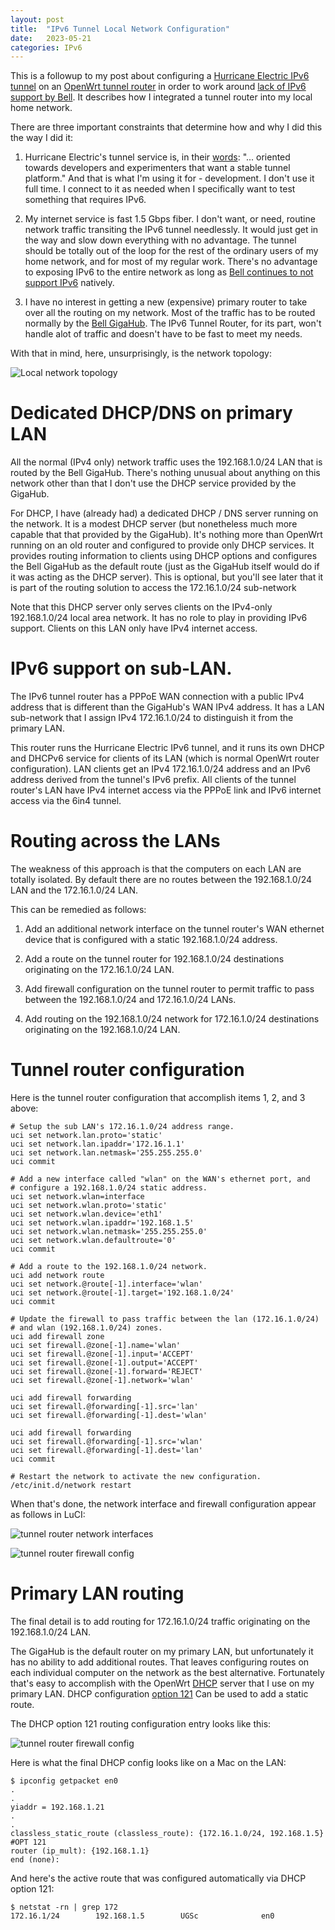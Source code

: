 ```yaml
---
layout: post
title:  "IPv6 Tunnel Local Network Configuration"
date:   2023-05-21
categories: IPv6
---
```


This is a followup to my post about configuring a [Hurricane Electric
IPv6 tunnel](https://tunnelbroker.net/) on an [OpenWrt
tunnel router](/ipv6/2023/05/16/ipv6-tunnel-on-bell-fibre.html) in order to
work around [lack of IPv6 support by
Bell](https://twitter.com/bellnoipv6?lang=en). It describes how I
integrated a tunnel router into my local home network.

There are three important constraints that determine how and why I did this the way I did it:

1. Hurricane Electric's tunnel service is, in their
[words](https://tunnelbroker.net): "... oriented towards developers
and experimenters that want a stable tunnel platform." And that is
what I'm using it for - development. I don't use it full time. I
connect to it as needed when I specifically want to test something
that requires IPv6.

2. My internet service is fast 1.5 Gbps fiber. I don't want, or need,
routine network traffic transiting the IPv6 tunnel needlessly. It
would just get in the way and slow down everything with no
advantage. The tunnel should be totally out of the loop for the rest
of the ordinary users of my home network, and for most of my regular
work. There's no advantage to exposing IPv6 to the entire network as
long as [Bell continues to not support
IPv6](https://twitter.com/bellnoipv6?lang=en) natively.

3. I have no interest in getting a new (expensive) primary router to
take over all the routing on my network. Most of the traffic has to be
routed normally by the [Bell
GigaHub](https://support.bell.ca/internet/products/home-hub-4000-modem). The
IPv6 Tunnel Router, for its part, won't handle alot of traffic and
doesn't have to be fast to meet my needs.

With that in mind, here, unsurprisingly, is the network topology:

![Local network topology](/assets/images/2023/2023-05-21-ipv6-tunnel-network/localNetworkTopology.png)

# Dedicated DHCP/DNS on primary LAN 

All the normal (IPv4 only) network traffic uses the 192.168.1.0/24 LAN
that is routed by the Bell GigaHub.  There's nothing unusual about
anything on this network other than that I don't use the DHCP service
provided by the GigaHub.

For DHCP, I have (already had) a dedicated DHCP / DNS server running
on the network. It is a modest DHCP server (but nonetheless much more
capable that that provided by the GigaHub). It's nothing more than
OpenWrt running on an old router and configured to provide only DHCP
services. It provides routing information to clients using DHCP
options and configures the Bell GigaHub as the default route (just as
the GigaHub itself would do if it was acting as the DHCP server). This
is optional, but you'll see later that it is part of the routing
solution to access the 172.16.1.0/24 sub-network

Note that this DHCP server only serves clients on the IPv4-only
192.168.1.0/24 local area network. It has no role to play in providing
IPv6 support. Clients on this LAN only have IPv4 internet access.

# IPv6 support on sub-LAN.

The IPv6 tunnel router has a PPPoE WAN connection with a public IPv4
address that is different than the GigaHub's WAN IPv4 address. It has
a LAN sub-network that I assign IPv4 172.16.1.0/24 to distinguish it
from the primary LAN.

This router runs the Hurricane Electric IPv6 tunnel, and it runs its
own DHCP and DHCPv6 service for clients of its LAN (which is normal
OpenWrt router configuration). LAN clients get an IPv4 172.16.1.0/24
address and an IPv6 address derived from the tunnel's IPv6 prefix. All
clients of the tunnel router's LAN have IPv4 internet access via the
PPPoE link and IPv6 internet access via the 6in4 tunnel.

# Routing across the LANs

The weakness of this approach is that the computers on each LAN are
totally isolated. By default there are no routes between the
192.168.1.0/24 LAN and the 172.16.1.0/24 LAN.

This can be remedied as follows:

1. Add an additional network interface on the tunnel router's WAN
ethernet device that is configured with a static 192.168.1.0/24
address.

2. Add a route on the tunnel router for 192.168.1.0/24 destinations
originating on the 172.16.1.0/24 LAN.

3. Add firewall configuration on the tunnel router to permit traffic
to pass between the 192.168.1.0/24 and 172.16.1.0/24 LANs.

4. Add routing on the 192.168.1.0/24 network for 172.16.1.0/24
destinations originating on the 192.168.1.0/24 LAN.

# Tunnel router configuration

Here is the tunnel router configuration that accomplish items 1, 2,
and 3 above:

```
# Setup the sub LAN's 172.16.1.0/24 address range.
uci set network.lan.proto='static'
uci set network.lan.ipaddr='172.16.1.1'
uci set network.lan.netmask='255.255.255.0'
uci commit

# Add a new interface called "wlan" on the WAN's ethernet port, and
# configure a 192.168.1.0/24 static address.
uci set network.wlan=interface
uci set network.wlan.proto='static'
uci set network.wlan.device='eth1'
uci set network.wlan.ipaddr='192.168.1.5'
uci set network.wlan.netmask='255.255.255.0'
uci set network.wlan.defaultroute='0'
uci commit

# Add a route to the 192.168.1.0/24 network.
uci add network route
uci set network.@route[-1].interface='wlan'
uci set network.@route[-1].target='192.168.1.0/24'
uci commit

# Update the firewall to pass traffic between the lan (172.16.1.0/24)
# and wlan (192.168.1.0/24) zones.
uci add firewall zone
uci set firewall.@zone[-1].name='wlan'
uci set firewall.@zone[-1].input='ACCEPT'
uci set firewall.@zone[-1].output='ACCEPT'
uci set firewall.@zone[-1].forward='REJECT'
uci set firewall.@zone[-1].network='wlan'

uci add firewall forwarding
uci set firewall.@forwarding[-1].src='lan'
uci set firewall.@forwarding[-1].dest='wlan'

uci add firewall forwarding
uci set firewall.@forwarding[-1].src='wlan'
uci set firewall.@forwarding[-1].dest='lan'
uci commit

# Restart the network to activate the new configuration.
/etc/init.d/network restart
```

When that's done, the network interface and firewall configuration
appear as follows in LuCI:

![tunnel router network interfaces](/assets/images/2023/2023-05-21-ipv6-tunnel-network/TunnelNetworkInterfaces.png)

![tunnel router firewall config](/assets/images/2023/2023-05-21-ipv6-tunnel-network/TunnelFirewallConfig.png)

# Primary LAN routing

The final detail is to add routing for 172.16.1.0/24 traffic
originating on the 192.168.1.0/24 LAN.

The GigaHub is the default router on my primary LAN, but unfortunately
it has no ability to add additional routes. That leaves configuring
routes on each individual computer on the network as the best
alternative. Fortunately that's easy to accomplish with the OpenWrt
[DHCP](https://openwrt.org/docs/guide-user/base-system/dhcp) server
that I use on my primary LAN.  DHCP configuration [option
121](https://datatracker.ietf.org/doc/html/rfc3442) Can be used to add
a static route.

The DHCP option 121 routing configuration entry looks like this:

![tunnel router firewall config](/assets/images/2023/2023-05-21-ipv6-tunnel-network/DHCPOption121StaticRoute.png)

Here is what the final DHCP config looks like on a Mac on the LAN:

```
$ ipconfig getpacket en0
.
.
yiaddr = 192.168.1.21
.
.
classless_static_route (classless_route): {172.16.1.0/24, 192.168.1.5} #OPT 121
router (ip_mult): {192.168.1.1}
end (none): 
```

And here's the active route that was configured automatically via DHCP
option 121:

````
$ netstat -rn | grep 172
172.16.1/24        192.168.1.5        UGSc              en0
````
